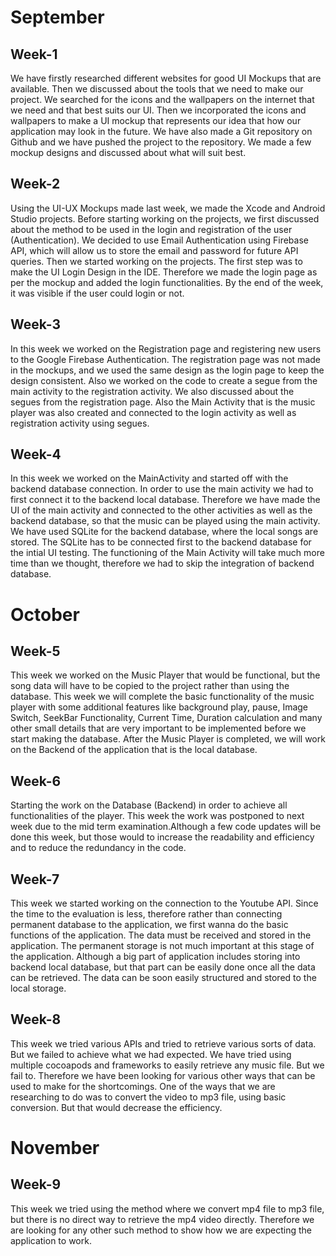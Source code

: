 # September

## Week-1

We have firstly researched different websites for good UI Mockups that are available. Then we discussed about the tools that we need to make our project. We searched for the icons and the wallpapers on the internet that we need and that best suits our UI. Then we incorporated the icons and wallpapers to make a UI mockup that represents our idea that how our application may look in the future. We have also made a Git repository on Github and we have pushed the project to the repository. We made a few mockup designs and discussed about what will suit best.

## Week-2

Using the UI-UX Mockups made last week, we made the Xcode and Android Studio projects. Before starting working on the projects, we first discussed about the method to be used in the login and registration of the user (Authentication). We decided to use Email Authentication using Firebase API, which will allow us to store the email and password for future API queries. Then we started working on the projects. The first step was to make the UI Login Design in the IDE. Therefore we made the login page as per the mockup and added the login functionalities. By the end of the week, it was visible if the user could login or not.

## Week-3

In this week we worked on the Registration page and registering new users to the Google Firebase Authentication. The registration page was not made in the mockups, and we used the same design as the login page to keep the design consistent. Also we worked on the code to create a segue from the main activity to the registration activity. We also discussed about the segues from the registration page. Also the Main Activity that is the music player was also created and connected to the login activity as well as registration activity using segues.

## Week-4

In this week we worked on the MainActivity and started off with the backend database connection. In order to use the main activity we had to first connect it to the backend local database. Therefore we have made the UI of the main activity and connected to the other activities as well as the backend database, so that the music can be played using the main activity. We have used SQLite for the backend database, where the local songs are stored. The SQLite has to be connected first to the backend database for the intial UI testing. The functioning of the Main Activity will take much more time than we thought, therefore we had to skip the integration of backend database.

# October

## Week-5

This week we worked on the Music Player that would be functional, but the song data will have to be copied to the project rather than using the database. This week we will complete the basic functionality of the music player with some additional features like background play, pause, Image Switch, SeekBar Functionality, Current Time, Duration calculation and many other small details that are very important to be implemented before we start making the database. After the Music Player is completed, we will work on the Backend of the application that is the local database.

## Week-6

Starting the work on the Database (Backend) in order to achieve all functionalities of the player. This week the work was postponed to next week due to the mid term examination.Although a few code updates will be done this week, but those would to increase the readability and efficiency and to reduce the redundancy in the code.

## Week-7

This week we started working on the connection to the Youtube API. Since the time to the evaluation is less, therefore rather than connecting permanent database to the application, we first wanna do the basic functions of the application. The data must be received and stored in the application. The permanent storage is not much important at this stage of the application. Although a big part of application includes storing into backend local database, but that part can be easily done once all the data can be retrieved. The data can be soon easily structured and stored to the local storage.

## Week-8

This week we tried various APIs and tried to retrieve various sorts of data. But we failed to achieve what we had expected. We have tried using multiple cocoapods and frameworks to easily retrieve any music file. But we fail to. Therefore we have been looking for various other ways that can be used to make for the shortcomings. One of the ways that we are researching to do was to convert the video to mp3 file, using basic conversion. But that would decrease the efficiency.

# November

## Week-9

This week we tried using the method where we convert mp4 file to mp3 file, but there is no direct way to retrieve the mp4 video directly. Therefore we are looking for any other such method to show how we are expecting the application to work.
